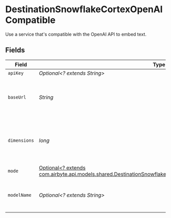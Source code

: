 # DestinationSnowflakeCortexOpenAICompatible

Use a service that's compatible with the OpenAI API to embed text.


## Fields

| Field                                                                                                                                                                                         | Type                                                                                                                                                                                          | Required                                                                                                                                                                                      | Description                                                                                                                                                                                   | Example                                                                                                                                                                                       |
| --------------------------------------------------------------------------------------------------------------------------------------------------------------------------------------------- | --------------------------------------------------------------------------------------------------------------------------------------------------------------------------------------------- | --------------------------------------------------------------------------------------------------------------------------------------------------------------------------------------------- | --------------------------------------------------------------------------------------------------------------------------------------------------------------------------------------------- | --------------------------------------------------------------------------------------------------------------------------------------------------------------------------------------------- |
| `apiKey`                                                                                                                                                                                      | *Optional<? extends String>*                                                                                                                                                                  | :heavy_minus_sign:                                                                                                                                                                            | N/A                                                                                                                                                                                           |                                                                                                                                                                                               |
| `baseUrl`                                                                                                                                                                                     | *String*                                                                                                                                                                                      | :heavy_check_mark:                                                                                                                                                                            | The base URL for your OpenAI-compatible service                                                                                                                                               | https://your-service-name.com                                                                                                                                                                 |
| `dimensions`                                                                                                                                                                                  | *long*                                                                                                                                                                                        | :heavy_check_mark:                                                                                                                                                                            | The number of dimensions the embedding model is generating                                                                                                                                    | 1536                                                                                                                                                                                          |
| `mode`                                                                                                                                                                                        | [Optional<? extends com.airbyte.api.models.shared.DestinationSnowflakeCortexSchemasEmbeddingEmbedding5Mode>](../../models/shared/DestinationSnowflakeCortexSchemasEmbeddingEmbedding5Mode.md) | :heavy_minus_sign:                                                                                                                                                                            | N/A                                                                                                                                                                                           |                                                                                                                                                                                               |
| `modelName`                                                                                                                                                                                   | *Optional<? extends String>*                                                                                                                                                                  | :heavy_minus_sign:                                                                                                                                                                            | The name of the model to use for embedding                                                                                                                                                    | text-embedding-ada-002                                                                                                                                                                        |